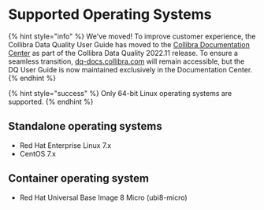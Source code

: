 # Supported Operating Systems

{% hint style="info" %}
We've moved! To improve customer experience, the Collibra Data Quality User Guide has moved to the [Collibra Documentation Center](https://productresources.collibra.com/docs/collibra/latest/Content/DataQuality/DQArchitecture/Supported%20Operating%20Systems.htm) as part of the Collibra Data Quality 2022.11 release. To ensure a seamless transition, [dq-docs.collibra.com](http://dq-docs.collibra.com/) will remain accessible, but the DQ User Guide is now maintained exclusively in the Documentation Center.
{% endhint %}

{% hint style="success" %}
Only 64-bit Linux operating systems are supported.
{% endhint %}

## Standalone operating systems

* Red Hat Enterprise Linux 7.x
* CentOS 7.x

## Container operating system

* Red Hat Universal Base Image 8 Micro (ubi8-micro)
